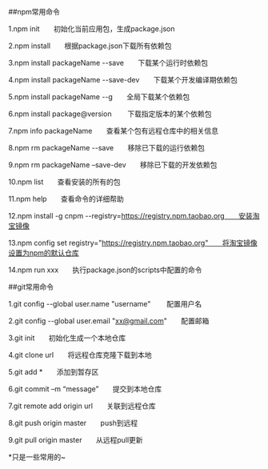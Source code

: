 ##npm常用命令

1.npm init　　初始化当前应用包，生成package.json

2.npm install　　根据package.json下载所有依赖包

3.npm install packageName --save　　下载某个运行时依赖包

4.npm install packageName --save-dev　　下载某个开发编译期依赖包

5.npm install packageName --g　　全局下载某个依赖包

6.npm install package@version 　　下载指定版本的某个依赖包

7.npm info packageName　　查看某个包有远程仓库中的相关信息

8.npm rm packageName --save　　移除已下载的运行依赖包

9.npm rm packageName –save-dev　　移除已下载的开发依赖包

10.npm list　　查看安装的所有的包

11.npm help　　查看命令的详细帮助

12.npm install -g cnpm --registry=https://registry.npm.taobao.org　　安装淘宝镜像

13.npm config set registry="https://registry.npm.taobao.org"　　将淘宝镜像设置为npm的默认仓库

14.npm run xxx　　执行package.json的scripts中配置的命令


 

##git常用命令

1.git config --global user.name "username" 　　配置用户名

2.git config --global user.email "xx@gmail.com"　　配置邮箱

3.git init　　初始化生成一个本地仓库

4.git clone url　　将远程仓库克隆下载到本地

5.git add *　　添加到暂存区

6.git commit –m “message”　　提交到本地仓库

7.git remote add origin url　　关联到远程仓库

8.git push origin master　　push到远程

9.git pull origin master　　从远程pull更新

 

*只是一些常用的~
